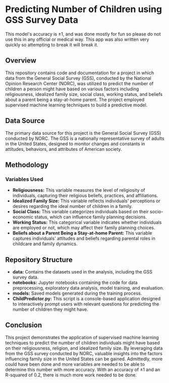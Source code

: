 # Predicting Number of Children using GSS Survey Data
This model's accuracy is ±1, and was done mostly for fun so please do not use this in any official or medical way. This app was also written very quickly so attempting to break it will break it.

## Overview

This repository contains code and documentation for a project in which data from the General Social Survey (GSS), conducted by the National Opinion Research Center (NORC), was utilized to predict the number of children a person might have based on various factors including religiousness, idealized family size, social class, working status, and beliefs about a parent being a stay-at-home parent. The project employed supervised machine learning techniques to build a predictive model.

## Data Source

The primary data source for this project is the General Social Survey (GSS) conducted by NORC. The GSS is a nationally representative survey of adults in the United States, designed to monitor changes and constants in attitudes, behaviors, and attributes of American society. 

## Methodology

### Variables Used
- **Religiousness:** This variable measures the level of religiosity of individuals, capturing their religious beliefs, practices, and affiliations.
- **Idealized Family Size:** This variable reflects individuals' perceptions or desires regarding the ideal number of children in a family.
- **Social Class:** This variable categorizes individuals based on their socio-economic status, which can influence family planning decisions.
- **Working Status:** This categorical variable indicates whether individuals are employed or not, which may affect their family planning choices.
- **Beliefs about a Parent Being a Stay-at-home Parent:** This variable captures individuals' attitudes and beliefs regarding parental roles in childcare and family dynamics.


## Repository Structure

- **data:** Contains the datasets used in the analysis, including the GSS survey data.
- **notebooks:** Jupyter notebooks containing the code for data preprocessing, exploratory data analysis, model training, and evaluation.
- **models:** Saved models generated during the training process.
- **ChildPredictor.py:** This script is a console-based application designed to interactively prompt users with relevant questions for predicting the number of children they might have.


## Conclusion

This project demonstrates the application of supervised machine learning techniques to predict the number of children individuals might have based on their religiousness, religion, and idealized family size. By leveraging data from the GSS survey conducted by NORC, valuable insights into the factors influencing family size in the United States can be gained. Admittedly, more could have been done and more variables are needed to be able to determine this number with more accuracy. With an accuracy of ±1 and an R-squared of 0.2, there is much more work needed to be done.
